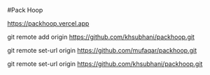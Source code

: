 #Pack Hoop

https://packhoop.vercel.app

<!-- #Sanity integrations

# Product and Category Page

#github
#vercel
#Sanity.io
#updates requried



Category

3 sections

spec remove 
 
 FAQs
 Ordering process
 



Products
Multiple category
3 sections
space added
FAQS
 Ordering process
 
 Font as per website
 
 SEO schema
 
 headig top margin
 
 Thank you page
 -->
git remote add origin https://github.com/khsubhani/packhoop.git

git remote set-url origin https://github.com/mufaqar/packhoop.git 


git remote set-url origin https://github.com/khsubhani/packhoop.git
